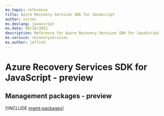 ```yaml
---
ms.topic: reference
title: Azure Recovery Services SDK for JavaScript
author: xirzec
ms.devlang: javascript
ms.data: 09/16/2022
description: Reference for Azure Recovery Services SDK for JavaScript
ms.service: recoveryservices
ms.author: jeffish
---
```

# Azure Recovery Services SDK for JavaScript - preview

## Management packages - preview
[!INCLUDE [mgmt-packages](recovery-services-mgmt-index.md)]